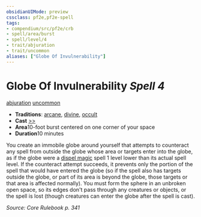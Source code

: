 ```yaml
---
obsidianUIMode: preview
cssclass: pf2e,pf2e-spell
tags:
- compendium/src/pf2e/crb
- spell/area/burst
- spell/level/4
- trait/abjuration
- trait/uncommon
aliases: ["Globe Of Invulnerability"]
---
```

# Globe Of Invulnerability *Spell 4*   
[abjuration](/rules/traits/abjuration.md)  [uncommon](/rules/traits/uncommon.md)  

- **Traditions**: [arcane](/rules/traits/arcane.md), [divine](/rules/traits/divine.md), [occult](/rules/traits/occult.md)
- **Cast** [>>](/rules/core-rulebook/chapter-9-playing-the-game.md#Actions "Two-Action") 
- **Area**10-foot burst centered on one corner of your space
- **Duration**10 minutes

You create an immobile globe around yourself that attempts to counteract any spell from outside the globe whose area or targets enter into the globe, as if the globe were a [dispel magic](/compendium/spells/dispel-magic.md) spell 1 level lower than its actual spell level. If the counteract attempt succeeds, it prevents only the portion of the spell that would have entered the globe (so if the spell also has targets outside the globe, or part of its area is beyond the globe, those targets or that area is affected normally). You must form the sphere in an unbroken open space, so its edges don't pass through any creatures or objects, or the spell is lost (though creatures can enter the globe after the spell is cast).

*Source: Core Rulebook p. 341*